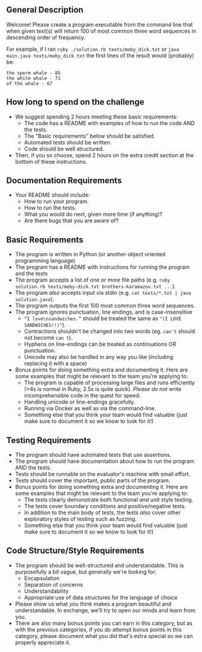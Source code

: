 ## General Description

Welcome! Please create a program executable from the command line that when given text(s) will return 
100 of most common three word sequences in descending order of frequency.

For example, if I ran `ruby ./solution.rb texts/moby_dick.txt` or `java main.java texts/moby_dick.txt` 
the first lines of the result would (probably) be:

```
the sperm whale - 85
the white whale - 71
of the whale - 67
```

## How long to spend on the challenge

* We suggest spending 2 hours meeting these basic requirements:
  - The code has a README with examples of how to run the code AND the tests.
  - The "Basic requirements" below should be satisfied.
  - Automated tests should be written.
  - Code should be well structured.
* Then, if you so choose, spend 2 hours on the extra credit section at the bottom of these instructions.

## Documentation Requirements

* Your README should include:
  - How to run your program.
  - How to run the tests.
  - What you would do next, given more time (if anything)?
  - Are there bugs that you are aware of?

## Basic Requirements

* The program is written in Python (or another object oriented programming language) 
* The program has a README with instructions for running the program and the tests
* The program accepts a list of one *or more* file paths (e.g. `ruby solution.rb texts/moby-dick.txt brothers-karamazov.txt ...`).
* The program *also* accepts input via stdin (e.g. `cat texts/*.txt | java solution.java`).
* The program outputs the first 100 most common three word sequences.
* The program ignores punctuation, line endings, and is case-insensitive
  - `“I love\nsandwiches.”` should be treated the same as `"(I LOVE SANDWICHES!!)"`).
  - Contractions shouldn't be changed into two words (eg. `can't` should not become `can t`).
  - Hyphens on line-endings can be treated as continuations OR punctuation.
  - Unicode may also be handled in any way you like (including replacing it with a space)
* Bonus points for doing something extra and documenting it. Here are some examples that might be relevant to the team you're applying to:
  - The program is capable of processing large files and runs efficiently (>4s is normal in Ruby, 2.5s is quite quick). *Please do not* write incomprehensible code in the quest for speed.
  - Handling unicode or line-endings gracefully.
  - Running via Docker as well as via the command-line.
  - Something else that you think your team would find valuable (just make sure to document it so we know to look for it!)

## Testing Requirements

* The program should have automated tests that use assertions.
* The program should have documentation about how to run the program AND the tests.
* Tests should be runnable on the evaluator's machine with small effort.
* Tests should cover the important, public parts of the program.
* Bonus points for doing something extra and documenting it. Here are some examples that might be relevant to the team you're applying to:
  - The tests clearly demonstrate both functional *and* unit style testing.
  - The tests cover boundary conditions and positive/negative tests.
  - In addition to the main body of tests, the tests *also* cover other exploratory styles of testing such as fuzzing.
  - Something else that you think your team would find valuable (just make sure to document it so we know to look for it!)

## Code Structure/Style Requirements

* The program should be well-structured and understandable. This is purposefully a bit vague, but generally we're looking for:
  - Encapsulation
  - Separation of concerns
  - Understandability
  - Appropriate use of data structures for the language of choice
* Please show us what _you_ think makes a program beautiful and understandable. In exchange, we'll try to open our minds and learn from you.
* There are also many bonus points you can earn in this category, but as with the previous categories, if you do attempt bonus points in this category, please document what you did that's extra special so we can properly appreciate it.
